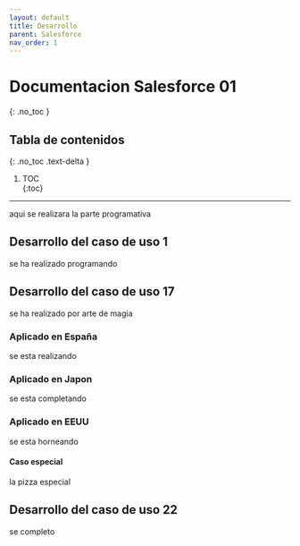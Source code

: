 ```yaml
---
layout: default
title: Desarrollo
parent: Salesforce
nav_order: 1
---
```


# Documentacion Salesforce 01
{: .no_toc }

## Tabla de contenidos
{: .no_toc .text-delta }

1. TOC  
{:toc}

---

aqui se realizara la parte programativa

## Desarrollo del caso de uso 1

se ha realizado programando

## Desarrollo del caso de uso 17

se ha realizado por arte de magia

### Aplicado en España

se esta realizando

### Aplicado en Japon

se esta completando

### Aplicado en EEUU

se esta horneando

#### Caso especial

la pizza especial

## Desarrollo del caso de uso 22

se completo
